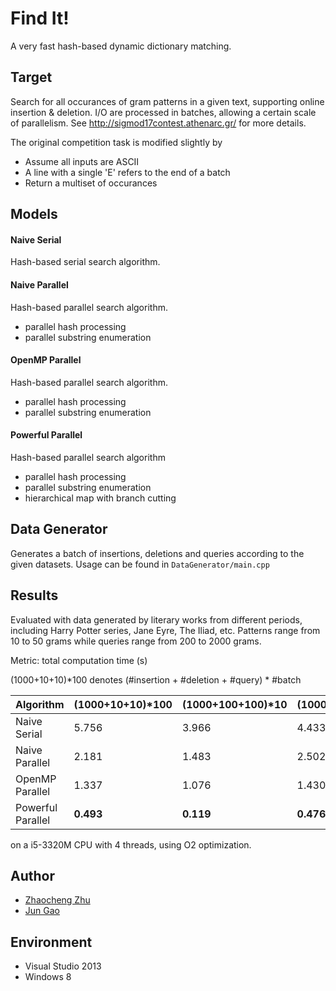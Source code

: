 # Find It!

A very fast hash-based dynamic dictionary matching.

## Target

Search for all occurances of gram patterns in a given text, supporting online insertion & deletion. I/O are processed in batches, allowing a certain scale of parallelism. See http://sigmod17contest.athenarc.gr/ for more details.

The original competition task is modified slightly by
- Assume all inputs are ASCII
- A line with a single 'E' refers to the end of a batch
- Return a multiset of occurances

## Models
#### Naive Serial
Hash-based serial search algorithm.

#### Naive Parallel
Hash-based parallel search algorithm.
- parallel hash processing
- parallel substring enumeration

#### OpenMP Parallel
Hash-based parallel search algorithm.
- parallel hash processing
- parallel substring enumeration

#### Powerful Parallel
Hash-based parallel search algorithm
- parallel hash processing
- parallel substring enumeration
- hierarchical map with branch cutting

## Data Generator
Generates a batch of insertions, deletions and queries according to the given datasets. Usage can be found in `DataGenerator/main.cpp`

## Results

Evaluated with data generated by literary works from different periods, including Harry Potter series, Jane Eyre, The Iliad, etc. Patterns range from 10 to 50 grams while queries range from 200 to 2000 grams.

Metric: total computation time (s)

(1000+10+10)*100 denotes (#insertion + #deletion + #query) * #batch

| Algorithm         | (1000+10+10)*100 | (1000+100+100)*10 | (10000+100+100)*10 |
--------------------|------------------|-------------------|--------------------|
| Naive Serial      |      5.756       |       3.966       |        4.433       |
| Naive Parallel    |      2.181       |       1.483       |        2.502       |
| OpenMP Parallel   |      1.337       |       1.076       |        1.430       |
| Powerful Parallel |    **0.493**     |     **0.119**     |      **0.476**     |

on a i5-3320M CPU with 4 threads, using O2 optimization. 

## Author
- [Zhaocheng Zhu](https://github.com/kiddozhu/)
- [Jun Gao](https://github.com/SteveJunGao)

## Environment
- Visual Studio 2013
- Windows 8
